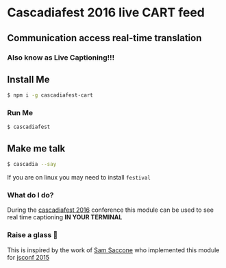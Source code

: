# Cascadiafest 2016 live CART feed
## Communication access real-time translation
### Also know as Live Captioning!!!

## Install Me

```bash
$ npm i -g cascadiafest-cart
```

### Run Me

```bash
$ cascadiafest
```

## Make me talk

```bash
$ cascadia --say
```

If you are on linux you may need to install `festival`

### What do I do?

During the [cascadiafest 2016](http://2016.cascadiajs.com/) conference this module can be used to see real time captioning **IN YOUR TERMINAL**

### Raise a glass 🍷
This is inspired by the work of [Sam Saccone](https://github.com/samccone) who implemented this module for [jsconf 2015](http://2015.jsconf.us/)
